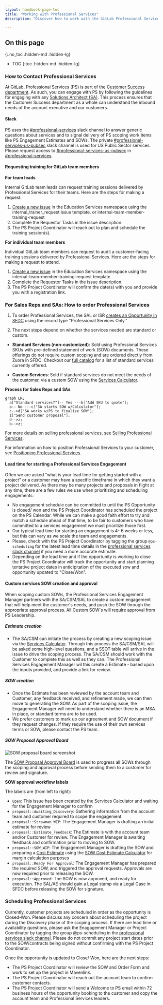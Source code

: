 ```yaml
---
layout: handbook-page-toc
title: "Working with Professional Services"
description: "Discover how to work with the GitLab Professional Services Team."

---
```


## On this page
{:.no_toc .hidden-md .hidden-lg}

- TOC
{:toc .hidden-md .hidden-lg}

### How to Contact Professional Services

At GitLab, Professional Services (PS) is part of the [Customer Success department](/handbook/customer-success/). As such, you can engage with PS by following the guidelines for engaging with any [Solutions Architect (SA)](/handbook/customer-success/solutions-architects#when-and-how-to-engage-a-solutions-architect). This process ensures that the Customer Success department as a whole can understand the inbound needs of the account executive and our customers.

#### Slack

PS uses the [#professional-services](https://gitlab.slack.com/archives/CFRLYG77X) slack channel to answer generic questions about services and to signal delivery of PS scoping work items like PS Engagement Estimates and SOWs.  The private [#professional-services-us-pubsec](https://gitlab.slack.com/archives/C025UHLTR50/p1625778195002900) slack channel is used for US Public Sector services.  Please request access to [#professional-services-us-pubsec](https://gitlab.slack.com/archives/C025UHLTR50/p1625778195002900) in [#professional-services](https://gitlab.slack.com/archives/CFRLYG77X).

#### Requesting training for GitLab team members

**For team leads**

Internal GitLab team leads can request training sessions delivered by Professional Services for their teams. Here are the steps for making a request. 

1. [Create a new issue](https://gitlab.com/gitlab-com/customer-success/professional-services-group/education-services/-/issues/new?issue%5Bassignee_id%5D=&issue%5Bmilestone_id%5D=#) in the Education Services namespace using the internal_trainer_request issue template. or internal-team-member-training-request
1. Complete the Requestor Tasks in the issue description.
1. The PS Project Coordinator will reach out to plan and schedule the training session(s).

**For individual team members**

Individual GitLab team members can request to audit a customer-facing training sessions delivered by Professional Services. Here are the steps for making a request to attend. 

1. [Create a new issue](https://gitlab.com/gitlab-com/customer-success/professional-services-group/education-services/-/issues/new?issue%5Bassignee_id%5D=&issue%5Bmilestone_id%5D=#) in the Education Services namespace using the internal-team-member-training-request template.
1. Complete the Requestor Tasks in the issue description.
1. The PS Project Coordinator will confirm the date(s) with you and provide you with a registration link.

### For Sales Reps and SAs: How to order Professional Services

1. To order Professional Services, the SAL or ISR [creates an Opportunity in SFDC](/handbook/sales/field-operations/gtm-resources/) using the record type "Professional Services Only."

1. The next steps depend on whether the services needed are standard or custom.

* **Standard Services (non-customized)**: Sold using Professional Services SKUs with pre-defined statement of work (SOW) documents. These offerings do not require custom scoping and are ordered directly from Zuora in SFDC. Checkout our [full catalog](https://about.gitlab.com/services/catalog/) for a list of standard services currently offered.

* **Custom Services**: Sold if standard services do not meet the needs of the customer, via a custom SOW using the [Services Calculator](http://services-calculator.gitlab.io/).

**Process for Sales Reps and SAs**

```mermaid
graph LR;
  a["Standard services?"]-- Yes ---b["Add SKU to quote"];
  a-- No ---c["SA starts SOW w/Calculator"];
  c-->d["SA works w/PS to finalize SOW"];
  z["Send customer proposal"];
  d-->z;
  b-->z;
```

For more details on selling professional services, see [Selling Professional Services](/handbook/customer-success/professional-services-engineering/selling).

For information on how to position Professional Services to your customer, see [Positioning Professional Services](/handbook/customer-success/professional-services-engineering/positioning).

#### Lead time for starting a Professional Services Engagement

Often we are asked "what is your lead time for getting started with a project" or a customer may have a specific timeframe in which they want a project delivered.
As there may be many projects and proposals in flight at any time, there are a few rules we use when prioritizing and scheduling engagements:

* No engagement schedule can be committed to until the PS Opportunity is closed/ won and the PS Project Coordinator has scheduled the project on the PS Calendar. While we can make a good faith effort to try and match a schedule ahead of that time, to be fair to customers who have committed to a services engagement we must prioritize those first.
* Our typical lead time for starting an engagement is 4- 6 weeks or less, but this can vary as we scale the team and engagements.
* Please, check with the PS Project Coordinator by tagging the group `@ps-scheduling` for the latest lead time details in the [professional services slack channel](#slack) if you need a more accurate estimate.  
* Depending on the lead time and if the opportunity is working to close the PS Project Coordinator will track the opportunity and start planning tentative project dates in anticipitation of the executed sow and opportunity updated to "Close/Won". 
 


#### Custom services SOW creation and approval

When scoping custom SOWs, the Professional Services Engagement Manager partners with the SA/CSM/SAL to create a custom engagement that will help meet the customer's needs, and push the SOW through the appropriate approval process. All Custom SOW's will require approval from PS Leadership.

##### Estimate creation
* The SA/CSM can initiate the process by creating a new scoping issue via the [Services Calculator](https://services-calculator.gitlab.io/). Through this process the SA/CSM/SAL will be asked some high-level questions, and a SSOT table will arrive in the issue to drive the scoping process. The SA/CSM should work with the Customer to complete this as well as they can. The Professional Services Engagement Manager wil this create a Estimate - based upon the inputs provided, and provide a link for review.

##### SOW creation
* Once the Estimate has been reviewed by the account team and Customer, any feedback received, and refinement made, we can then move to generating the SOW. As part of the scoping issue, the Engagement Manager will need to understand whether there is an MSA in place, or standard terms are to be used.
* We prefer customers to mark up our agreement and SOW document if they request changes. If they require the use of their own services terms or SOW, please contact the PS team.

##### SOW Proposal Approval Board

![SOW proposal board screenshot](/handbook/customer-success/professional-services-engineering/sow-approvals-board.png)

The [SOW Proposal Approval Board](https://gitlab.com/groups/gitlab-com/customer-success/professional-services-group/-/boards/1353982?label_name[]=Services%20Calculator) is used to progress all SOWs through the scoping and approval process before sending them to a customer for review and signature. 

**SOW approval workflow labels**

The labels are (from left to right):

* `Open`: This issue has been created by the Services Calculator and waiting for the Engagement Manager to confirm
* `proposal::Awaiting_Discovery`: Gathering information from the account team and customer required to scope the engagement
* `proposal::Strawman_WIP`: The Engagement Manager is drafting an initial estimate for review
* `proposal::Estimate_Feedback`: The Estimate is with the account team and/or Customer for review. The Engagement Manager is awaiting feedback and confirmation prior to moving to SOW.
* `proposal::SOW_WIP`: The Engagement Manager is drafting the SOW and preparing a [Cost Estimate](/handbook/customer-success/vision/#professional-services-standard-cost) using the [SOW Cost Estimate Calculator](https://docs.google.com/spreadsheets/d/16KFNRFe4E_oaqU7_ZGivoO7eU3-65dkMgVvK5Jvb7ZQ/edit#gid=158441360) for margin calculation purposes
* `proposal::Ready For Approval`: The Engagement Manager has prepared the required SOW, and triggered the approval requests. Approvals are now required prior to releasing the SOW.
* `proposal::Approved`: The SOW is now approved, and ready for execution. The SAL/AE should gain a Legal stamp via a Legal Case in SFDC before releasing the SOW for signature.


### Scheduling Professional Services

Currently, customer projects are scheduled in order as the opportunity is Closed-Won.  Please discuss any concern about scheduling the project during the Discovery phase of the scoping process. If there are lead time or availability questions, please ask the Enagagement Manager or Project Coordinator by tagging the group @ps-scheduling in the [professional services slack channel](#slack).
Please do not commit any project start dates prior to the SOW/contracts being signed without confirming with the PS Project Coordinator.

Once the opportunity is updated to Close/ Won, here are the next steps:

- The PS Project Coordinator will review the SOW and Order Form and work to set up the project in Mavenlink.
- The PS Project Coordinator will reach out the account team to confirm customer contacts.
- The PS Project Coordinator will send a Welcome to PS email within 72 business hours of the opportunity booking to the customer and copy the account team and Professional Services leaders.
